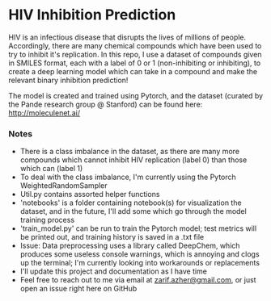 # HIV Inhibition Prediction

HIV is an infectious disease that disrupts the lives of millions of people. Accordingly, there are
many chemical compounds which have been used to try to inhibit it's replication. In this repo, I use a dataset of compounds given in SMILES format,
each with a label of 0 or 1 (non-inhibiting or inhibiting), to create a deep learning model which can take in a compound and make the relevant binary inhibition
prediction!

The model is created and trained using Pytorch, and the dataset (curated by the Pande research group @ Stanford) can be found here: http://moleculenet.ai/

### Notes
- There is a class imbalance in the dataset, as there are many more compounds which cannot inhibit HIV replication (label 0) than those which can (label 1)
- To deal with the class imbalance, I'm currently using the Pytorch WeightedRandomSampler
- Util.py contains assorted helper functions
- 'notebooks' is a folder containing notebook(s) for visualization the dataset, and in the future, I'll add some which go through the model training process
- 'train_model.py' can be run to train the Pytorch model; test metrics will be printed out, and training history is saved in a .txt file
- Issue: Data preprocessing uses a library called DeepChem, which produces some useless console warnings, which is annoying and clogs up the terminal; I'm currently looking into workarounds or replacements
- I'll update this project and documentation as I have time
- Feel free to reach out to me via email at zarif.azher@gmail.com, or just open an issue right here on GitHub
